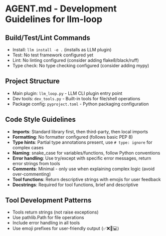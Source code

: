 # AGENT.md - Development Guidelines for llm-loop

## Build/Test/Lint Commands
- Install: `llm install -e .` (installs as LLM plugin)
- Test: No test framework configured yet
- Lint: No linting configured (consider adding flake8/black/ruff)
- Type check: No type checking configured (consider adding mypy)

## Project Structure
- Main plugin: `llm_loop.py` - LLM CLI plugin entry point
- Dev tools: `dev_tools.py` - Built-in tools for file/shell operations
- Package config: `pyproject.toml` - Python packaging configuration

## Code Style Guidelines
- **Imports**: Standard library first, then third-party, then local imports
- **Formatting**: No formatter configured (follows basic PEP 8)
- **Type hints**: Partial type annotations present, use `# type: ignore` for complex cases
- **Naming**: snake_case for variables/functions, follow Python conventions
- **Error handling**: Use try/except with specific error messages, return error strings from tools
- **Comments**: Minimal - only use when explaining complex logic (avoid over-commenting)
- **Tool functions**: Return descriptive strings with emojis for user feedback
- **Docstrings**: Required for tool functions, brief and descriptive

## Tool Development Patterns
- Tools return strings (not raise exceptions)
- Use pathlib.Path for file operations
- Include error handling in all tools
- Use emoji prefixes for user-friendly output (✅❌📁💻)
